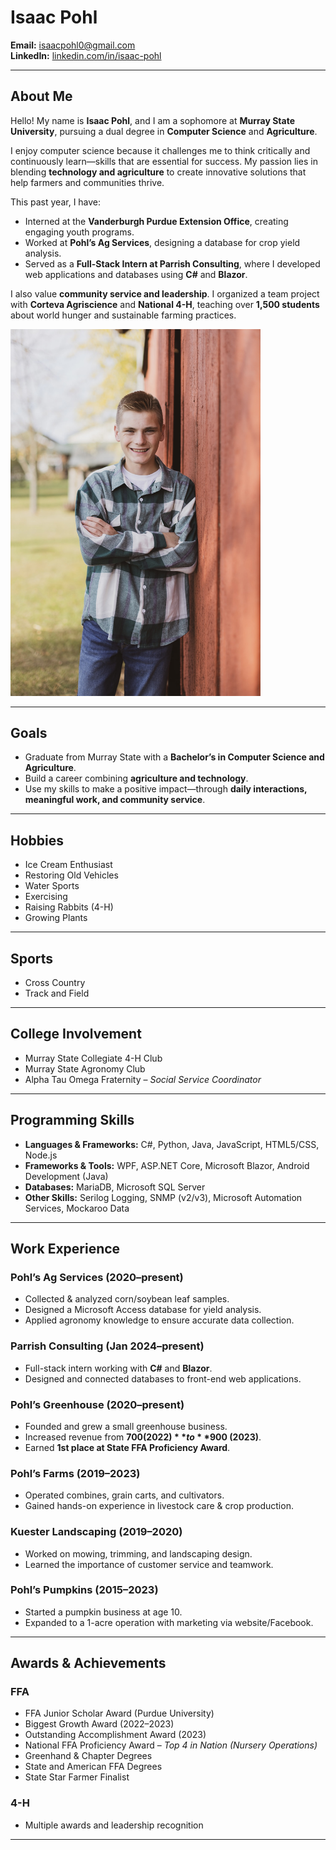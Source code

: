 #  Isaac Pohl  

 **Email:** [isaacpohl0@gmail.com](mailto:isaacpohl0@gmail.com)  
 **LinkedIn:** [linkedin.com/in/isaac-pohl](https://www.linkedin.com/in/isaac-pohl/)  

---

## About Me  
Hello! My name is **Isaac Pohl**, and I am a sophomore at **Murray State University**, pursuing a dual degree in **Computer Science** and **Agriculture**.  

I enjoy computer science because it challenges me to think critically and continuously learn—skills that are essential for success. My passion lies in blending **technology and agriculture** to create innovative solutions that help farmers and communities thrive.  

This past year, I have:  
- Interned at the **Vanderburgh Purdue Extension Office**, creating engaging youth programs.  
- Worked at **Pohl’s Ag Services**, designing a database for crop yield analysis.  
- Served as a **Full-Stack Intern at Parrish Consulting**, where I developed web applications and databases using **C#** and **Blazor**.  

I also value **community service and leadership**. I organized a team project with **Corteva Agriscience** and **National 4-H**, teaching over **1,500 students** about world hunger and sustainable farming practices.  

<img src="IMG_9705.jpg" alt="Isaac Pohl" width="400"/>  

---

##  Goals  
- Graduate from Murray State with a **Bachelor’s in Computer Science and Agriculture**.  
- Build a career combining **agriculture and technology**.  
- Use my skills to make a positive impact—through **daily interactions, meaningful work, and community service**.  

---

##  Hobbies  
-  Ice Cream Enthusiast  
-  Restoring Old Vehicles  
-  Water Sports  
-  Exercising  
-  Raising Rabbits (4-H)  
-  Growing Plants  

---

##  Sports  
- Cross Country  
- Track and Field  

---

##  College Involvement  
- Murray State Collegiate 4-H Club  
- Murray State Agronomy Club  
- Alpha Tau Omega Fraternity – *Social Service Coordinator*  

---

##  Programming Skills  
- **Languages & Frameworks:** C#, Python, Java, JavaScript, HTML5/CSS, Node.js  
- **Frameworks & Tools:** WPF, ASP.NET Core, Microsoft Blazor, Android Development (Java)  
- **Databases:** MariaDB, Microsoft SQL Server  
- **Other Skills:** Serilog Logging, SNMP (v2/v3), Microsoft Automation Services, Mockaroo Data  

---

##  Work Experience  

###  Pohl’s Ag Services (2020–present)  
- Collected & analyzed corn/soybean leaf samples.  
- Designed a Microsoft Access database for yield analysis.  
- Applied agronomy knowledge to ensure accurate data collection.  

###  Parrish Consulting (Jan 2024–present)  
- Full-stack intern working with **C#** and **Blazor**.  
- Designed and connected databases to front-end web applications.  

###  Pohl’s Greenhouse (2020–present)  
- Founded and grew a small greenhouse business.  
- Increased revenue from **$700 (2022)** to **$900 (2023)**.  
- Earned **1st place at State FFA Proficiency Award**.  

###  Pohl’s Farms (2019–2023)  
- Operated combines, grain carts, and cultivators.  
- Gained hands-on experience in livestock care & crop production.  

###  Kuester Landscaping (2019–2020)  
- Worked on mowing, trimming, and landscaping design.  
- Learned the importance of customer service and teamwork.  

###  Pohl’s Pumpkins (2015–2023)  
- Started a pumpkin business at age 10.  
- Expanded to a 1-acre operation with marketing via website/Facebook.  

---

##  Awards & Achievements  

### FFA  
- FFA Junior Scholar Award (Purdue University)  
- Biggest Growth Award (2022–2023)  
- Outstanding Accomplishment Award (2023)  
- National FFA Proficiency Award – *Top 4 in Nation (Nursery Operations)*  
- Greenhand & Chapter Degrees  
- State and American FFA Degrees  
- State Star Farmer Finalist  

### 4-H  
- Multiple awards and leadership recognition  

---
